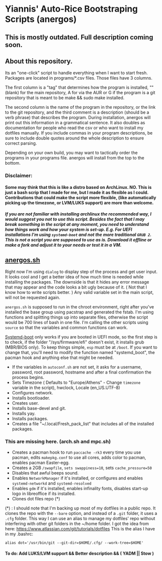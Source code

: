 # Yiannis' Auto-Rice Bootstraping Scripts (anergos)

## This is mostly outdated. Full description coming soon.

## About this repository.
Its an "one-click" script to handle everything when I want to start fresh. Packages are located in programs/\*.csv files. Those files have 3 columns.

The first column is a "tag" that determines how the program is installed, "" (blank) for the main repository, A for via the AUR or G if the program is a git repository that is meant to be make && sudo make installed.

The second column is the name of the program in the repository, or the link to the git repository, and the third comment is a description (should be a verb phrase) that describes the program. During installation, anergos will print out this information in a grammatical sentence. It also doubles as documentation for people who read the csv or who want to install my dotfiles manually. If you include commas in your program descriptions, be sure to include double quotes around the whole description to ensure correct parsing.

Depending on your own build, you may want to tactically order the programs in your programs file. anergos will install from the top to the bottom.


### Disclaimer: 
#### Some may think that this is like a distro based on ArchLinux. NO. This is just a bash scrip that I made for me, but I made it as flexible as I could. Contributions that could make the script more flexible, (like automatically picking up the timezone, or LVM/LUKS support) are more than welcome.
##### If you are not familiar with installing archlinux the recommended way, I would suggest you not to use this script. Besides the fact that I may break something in the script at any moment, you need to understand how things work and how your system is set-up. E.g. For UEFI installations I'm using `systemd-boot` and not the more traditional `GRUB 2`. This is not a script you are supposed to use as is. Download it offline or make a fork and adjust it to your needs or test it in a VM. 

## [anergos.sh](https://github.com/ispanos/anergos/blob/master/anergos.sh)

Right now I'm using `dialog` to display step of the process and get user input. It looks cool and I get a better idea of how much time is needed while installing the packages. The downside is that it hides any error message that may appear and the code looks a bit ugly because of it. ( Not that I know how to write scripts better. ) Any valid variable set in the main script, will not be requested again.

`anergos.sh` is supposed to run in the chroot environment, right after you've installed the base group using pacstrap and generated the fstab. I'm using functions and splitting things up into separate files, otherwise the script would be 700 lines of bash in one file. I'm calling the other scripts using `source` so that the variables and common functions can work. 

[Systemd-boot](https://wiki.archlinux.org/index.php/Systemd-boot) only works if you are booted in UEFI mode, so the first step is to check, if the folder "/sys/firmware/efi" doesn't exist, it installs grub (MBR/BIOS only). To keep things simple, `esp` must be at `/boot`. If you want to change that, you'll need to modify the function named "systemd_boot", the pacman hook and anything else that might be needed.

- If the variables in `autoconf.sh` are not set, it asks for a username, password, root password, hostname and after a final confirmation the process begins.
- Sets Timezone ( Defaults to "Europe/Athens" - Change `timezone` variable in the script), hwclock, Locale (en_US.UTF-8)
- Configures network.
- Installs bootloader.
- Creates user.
- Installs base-devel and git.
- Installs yay.
- Installs packages.
- Creates a file "\~/.local/Fresh_pack_list" that includes all of the installed packages.

### This are missing here. (arch.sh and mpc.sh)
- Creates a pacman hook to run `paccache -rk3` every time you use pacman, edits  `makepkg.conf` to use all cores, adds color to pacman, enables pacman Easter-egg.
- Creates a 2GB `/swapfile`, `sets swappiness=10`, sets `cache_pressure=50`
- Disables that awful beeps sound.
- Enables `NetworkManager` if it's installed, or configures and enables `systemd-networkd` and `systemd-resolved`
- Enables `gdm` if it's installed, enables infinality fonts, disables start-up logo in libreoffice if its installed.
- Clones dot files repo (\*)

(\*) : I should note that I'm backing up most of my dotfiles in a public repo. It clones the repo with the `--bare` option, and instead  of a `.git` folder, it uses a `.cfg` folder. This way I can use an alias to manage my dotfiles' repo without interfering with other git folders in the \~/home folder. I got the idea from here: https://www.atlassian.com/git/tutorials/dotfiles
This is the alias I have in my .bashrc:

`alias dot='/usr/bin/git --git-dir=$HOME/.cfg/ --work-tree=$HOME'`



#### To do: Add LUKS/LVM support && Better description && ( YADM || Stow )
